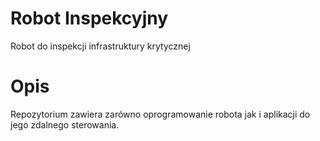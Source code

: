 # Robot Inspekcyjny
Robot do inspekcji infrastruktury krytycznej
# Opis
Repozytorium zawiera zarówno oprogramowanie robota jak i aplikacji do jego zdalnego sterowania.